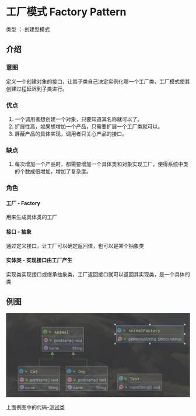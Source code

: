 # 工厂模式 Factory Pattern

类型 ： 创建型模式

## 介绍
### 意图
定义一个创建对象的接口，让其子类自己决定实例化哪一个工厂类，工厂模式使其创建过程延迟到子类进行。
### 优点
1. 一个调用者想创建一个对象，只要知道其名称就可以了。
2. 扩展性高，如果想增加一个产品，只需要扩展一个工厂类就可以。
3. 屏蔽产品的具体实现，调用者只关心产品的接口。
### 缺点
1. 每次增加一个产品时，都需要增加一个具体类和对象实现工厂，使得系统中类的个数成倍增加，增加了复杂度。
### 角色
#### 工厂 - Factory
用来生成具体类的工厂
#### 接口 - 抽象
通过定义接口，让工厂可以确定返回值，也可以是某个抽象类
#### 实体类 - 实现接口由工厂产生
实现类实现接口或继承抽象类，工厂返回接口就可以返回其实现类，是一个具体的类

## 例图

![工厂模式例图](FactorySample1.png)

上面例图中的代码-[测试类](codes/Test.java)